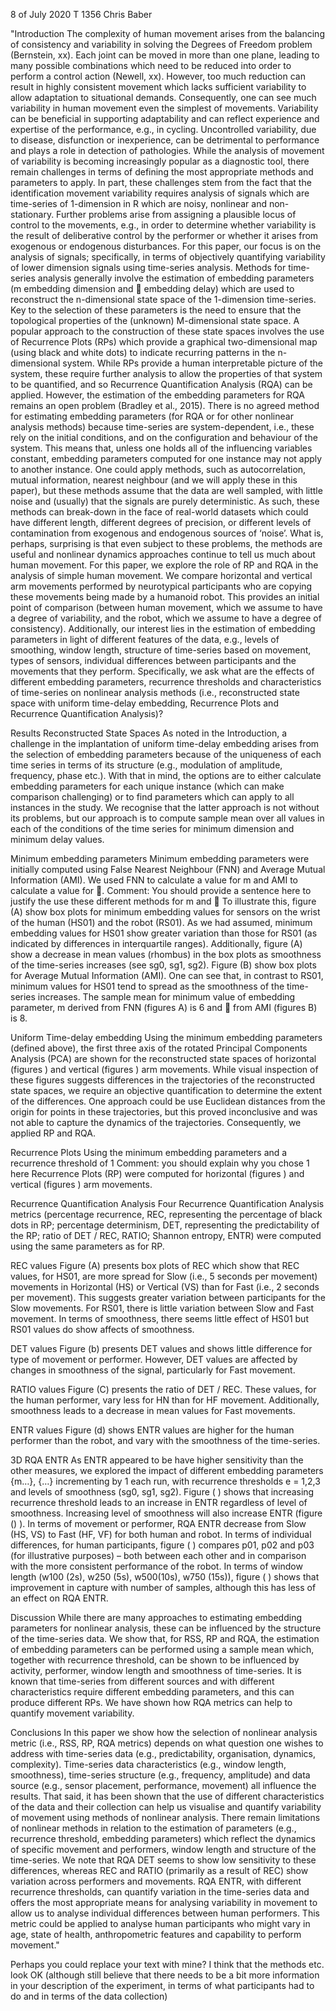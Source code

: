 8 of July 2020 T 1356
Chris Baber


"Introduction
The complexity of human movement arises from the balancing of consistency and variability in solving the Degrees of Freedom problem (Bernstein, xx). Each joint can be moved in more than one plane, leading to many possible combinations which need to be reduced into order to perform a control action (Newell, xx). However, too much reduction can result in highly consistent movement which lacks sufficient variability to allow adaptation to situational demands. Consequently, one can see much variability in human movement even the simplest of movements.  Variability can be beneficial in supporting adaptability and can reflect experience and expertise of the performance, e.g., in cycling.  Uncontrolled variability, due to disease, disfunction or inexperience, can be detrimental to performance and plays a role in detection of pathologies. While the analysis of movement of variability is becoming increasingly popular as a diagnostic tool, there remain challenges in terms of defining the most appropriate methods and parameters to apply. In part, these challenges stem from the fact that the identification movement variability requires analysis of signals which are time-series of 1-dimension in R which are noisy, nonlinear and non-stationary.  Further problems arise from assigning a plausible locus of control to the movements, e.g., in order to determine whether variability is the result of deliberative control by the performer or whether it arises from exogenous or endogenous disturbances.  For this paper, our focus is on the analysis of signals; specifically, in terms of objectively quantifying variability of lower dimension signals using time-series analysis.
Methods for time-series analysis generally involve the estimation of embedding parameters (m embedding dimension and  embedding delay) which are used to reconstruct the n-dimensional state space of the 1-dimension time-series.  Key to the selection of these parameters is the need to ensure that the topological properties of the (unknown) M-dimensional state space.   A popular approach to the construction of these state spaces involves the use of Recurrence Plots (RPs) which provide a graphical two-dimensional map (using black and white dots) to indicate recurring patterns in the n-dimensional system.  While RPs provide a human interpretable picture of the system, these require further analysis to allow the properties of that system to be quantified, and so Recurrence Quantification Analysis (RQA) can be applied.  However, the estimation of the embedding parameters for RQA remains an open problem (Bradley et al., 2015).
There is no agreed method for estimating embedding parameters (for RQA or for other nonlinear analysis methods) because time-series are system-dependent, i.e., these rely on the initial conditions, and on the configuration and behaviour of the system.  This means that, unless one holds all of the influencing variables constant, embedding parameters computed for one instance may not apply to another instance.   One could apply methods, such as autocorrelation, mutual information, nearest neighbour (and we will apply these in this paper), but these methods assume that the data are well sampled, with little noise and (usually) that the signals are purely deterministic.  As such, these methods can break-down in the face of real-world datasets which could have different length, different degrees of precision, or different levels of contamination from exogenous and endogenous sources of ‘noise’.  What is, perhaps, surprising is that even subject to these problems, the methods are useful and nonlinear dynamics approaches continue to tell us much about human movement.
For this paper, we explore the role of RP and RQA in the analysis of simple human movement.  We compare horizontal and vertical arm movements performed by neurotypical participants who are copying these movements being made by a humanoid robot.  This provides an initial point of comparison (between human movement, which we assume to have a degree of variability, and the robot, which we assume to have a degree of consistency).   Additionally, our interest lies in the estimation of embedding parameters in light of different features of the data, e.g., levels of smoothing, window length, structure of time-series based on movement, types of sensors, individual differences between participants and the movements that they perform. Specifically, we ask what are the effects of different embedding parameters, recurrence thresholds and characteristics of time-series on nonlinear analysis methods (i.e., reconstructed state space with uniform time-delay embedding, Recurrence Plots and Recurrence Quantification Analysis)?

Results
Reconstructed State Spaces
As noted in the Introduction, a challenge in the implantation of uniform time-delay embedding arises from the selection of embedding parameters because of the uniqueness of each time series in terms of its structure (e.g., modulation of amplitude, frequency, phase etc.). With that in mind, the options are to either calculate embedding parameters for each unique instance (which can make comparison challenging) or to find parameters which can apply to all instances in the study.  We recognise that the latter approach is not without its problems, but our approach is to compute sample mean over all values in each of the conditions of the time series for minimum dimension and minimum delay values.

Minimum embedding parameters
Minimum embedding parameters were initially computed using False Nearest Neighbour (FNN) and Average Mutual Information (AMI).   We used FNN to calculate a value for m and AMI to calculate a value for . Comment: You should provide a sentence here to justify the use these different methods for m and  To illustrate this, figure (A) show box plots for minimum embedding values for sensors on the wrist of the human (HS01) and the robot (RS01).   As we had assumed, minimum embedding values for HS01 show greater variation than those for RS01 (as indicated by differences in interquartile ranges).  Additionally, figure (A) show a decrease in mean values (rhombus) in the box plots as smoothness of the time-series increases (see sg0, sg1, sg2).  Figure (B) show box plots for Average Mutual Information (AMI).  One can see that, in contrast to RS01, minimum values for HS01 tend to spread as the smoothness of the time-series increases.
The sample mean for minimum value of embedding parameter, m derived from FNN  (figures A) is 6 and   from AMI (figures B) is 8.

Uniform Time-delay embedding
Using the minimum embedding parameters (defined above), the first three axis of the rotated Principal Components Analysis (PCA) are shown for the reconstructed state spaces of horizontal (figures  ) and vertical (figures ) arm movements.   While visual inspection of these figures suggests differences in the trajectories of the reconstructed state spaces, we require an objective quantification to determine the extent of the differences.  One approach could be use Euclidean distances from the origin for points in these trajectories, but this proved inconclusive and was not able to capture the dynamics of the trajectories. Consequently, we applied RP and RQA.

Recurrence Plots
Using the minimum embedding parameters and a recurrence threshold of 1 Comment: you should explain why you chose 1 here Recurrence Plots (RP) were computed for horizontal (figures ) and vertical (figures ) arm movements.

Recurrence Quantification Analysis
Four Recurrence Quantification Analysis metrics (percentage recurrence, REC, representing the percentage of black dots in RP; percentage determinism, DET, representing the predictability of the RP; ratio of DET / REC, RATIO; Shannon entropy, ENTR) were computed using the same parameters as for RP.

REC values
Figure (A) presents box plots of REC which show that REC values, for HS01, are more spread for Slow (i.e., 5 seconds per movement) movements in Horizontal (HS) or Vertical (VS) than for Fast (i.e., 2 seconds per movement).  This suggests greater variation between participants for the Slow movements.  For RS01, there is little variation between Slow and Fast movement.  In terms of smoothness, there seems little effect of HS01 but RS01 values do show affects of smoothness.

DET values
Figure (b) presents DET values and shows little difference for type of movement or performer.  However, DET values are affected by changes in smoothness of the signal, particularly for Fast movement.

RATIO values
Figure (C) presents the ratio of DET / REC.  These values, for the human performer, vary less for HN than for HF movement.  Additionally, smoothness leads to a decrease in mean values for Fast movements.

ENTR values
Figure (d) shows ENTR values are higher for the human performer than the robot, and vary with the smoothness of the time-series.

3D RQA ENTR
As ENTR appeared to be have higher sensitivity than the other measures, we explored the impact of different embedding parameters {m…}, {…} incrementing by 1 each run, with recurrence thresholds e = 1,2,3 and levels of smoothness (sg0, sg1, sg2).  Figure ( ) shows that increasing recurrence threshold leads to an increase in ENTR regardless of level of smoothness.  Increasing level of smoothness will also increase ENTR (figure () ).  In terms of movement or performer, RQA ENTR decrease from Slow (HS, VS) to Fast (HF, VF) for both human and robot.   In terms of individual differences, for human participants, figure ( ) compares p01, p02 and p03 (for illustrative purposes) – both between each other and in comparison with the more consistent performance of the robot.  In terms of window length (w100 (2s), w250 (5s), w500(10s), w750 (15s)), figure ( ) shows that improvement in capture with number of samples, although this has less of an effect on RQA ENTR.

Discussion
While there are many approaches to estimating embedding parameters for nonlinear analysis, these can be influenced by the structure of the time-series data.   We show that, for RSS, RP and RQA, the estimation of embedding parameters can be performed using a sample mean which, together with recurrence threshold, can be shown to be influenced by activity, performer, window length and smoothness of time-series.  It is known that time-series from different sources and with different characteristics require different embedding parameters, and this can produce different RPs.  We have shown how RQA metrics can help to quantify movement variability.

Conclusions
In this paper we show how the selection of nonlinear analysis metric (i.e., RSS, RP, RQA metrics) depends on what question one wishes to address with time-series data (e.g., predictability, organisation, dynamics, complexity).  Time-series data characteristics (e.g., window length, smoothness), time-series structure (e.g., frequency, amplitude) and data source (e.g., sensor placement, performance, movement) all influence the results. That said, it has been shown that the use of different characteristics of the data and their collection can help us visualise and quantify variability of movement using methods of nonlinear analysis.   There remain limitations of nonlinear methods in relation to the estimation of parameters (e.g., recurrence threshold, embedding parameters) which reflect the dynamics of specific movement and performers, window length and structure of the time-series.  We note that RQA DET seems to show low sensitivity to these differences, whereas REC and RATIO (primarily as a result of REC) show variation across performers and movements.   RQA ENTR, with different recurrence thresholds, can quantify variation in the time-series data and offers the most appropriate means for analysing variability in movement to allow us to analyse individual differences between human performers.  This metric could be applied to analyse human participants who might vary in age, state of health, anthropometric features and capability to perform movement."

Perhaps you could replace your text with mine?  I think that the methods etc. look OK (although still believe that there needs to be a bit more information in your description of the experiment, in terms of what participants had to do and in terms of the data collection)


